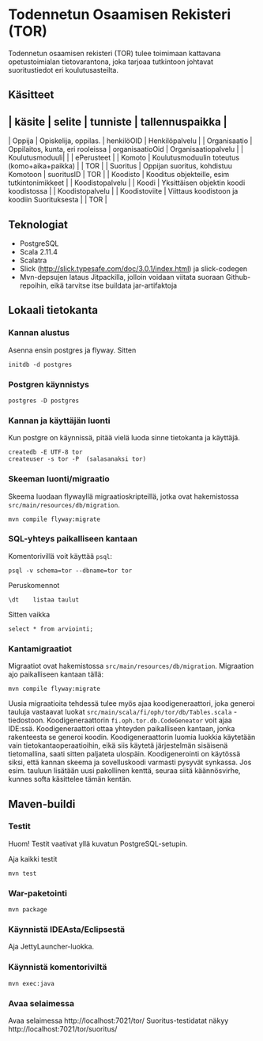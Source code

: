 # Todennetun Osaamisen Rekisteri (TOR)

Todennetun osaamisen rekisteri (TOR) tulee toimimaan kattavana opetustoimialan tietovarantona, joka tarjoaa
tutkintoon johtavat suoritustiedot eri koulutusasteilta.

## Käsitteet

| käsite         | selite                                       | tunniste         | tallennuspaikka        |
-------------------------------------------------------------------------------------------------------------
| Oppija         | Opiskelija, oppilas.                         | henkilöOID       | Henkilöpalvelu         |
| Organisaatio   | Oppilaitos, kunta, eri rooleissa             | organisaatioOid  | Organisaatiopalvelu    |
| Koulutusmoduuli|                                              |                  | ePerusteet             |
| Komoto         | Koulutusmoduulin toteutus (komo+aika+paikka) |                  | TOR                    |
| Suoritus       | Oppijan suoritus, kohdistuu Komotoon         | suoritusID       | TOR                    |
| Koodisto       | Kooditus objekteille, esim tutkintonimikkeet |                  | Koodistopalvelu        |
| Koodi          | Yksittäisen objektin koodi koodistossa       |                  | Koodistopalvelu        |
| Koodistoviite  | Viittaus koodistoon ja koodiin Suorituksesta |                  | TOR                    |

## Teknologiat

- PostgreSQL
- Scala 2.11.4
- Scalatra
- Slick (http://slick.typesafe.com/doc/3.0.1/index.html) ja slick-codegen
- Mvn-depsujen lataus Jitpackilla, jolloin voidaan viitata suoraan Github-repoihin, eikä tarvitse itse buildata jar-artifaktoja

## Lokaali tietokanta

### Kannan alustus

Asenna ensin postgres ja flyway. Sitten

    initdb -d postgres
    
### Postgren käynnistys

    postgres -D postgres
    
### Kannan ja käyttäjän luonti

Kun postgre on käynnissä, pitää vielä luoda sinne tietokanta ja käyttäjä.

    createdb -E UTF-8 tor
    createuser -s tor -P  (salasanaksi tor)
    
### Skeeman luonti/migraatio

Skeema luodaan flywayllä migraatioskripteillä, jotka ovat hakemistossa `src/main/resources/db/migration`.
    
    mvn compile flyway:migrate
    
### SQL-yhteys paikalliseen kantaan

Komentorivillä voit käyttää `psql`:

    psql -v schema=tor --dbname=tor tor
    
Peruskomennot

    \dt    listaa taulut
    
Sitten vaikka

    select * from arviointi;
    
### Kantamigraatiot

Migraatiot ovat hakemistossa `src/main/resources/db/migration`. Migraation ajo paikalliseen kantaan tällä:
 
    mvn compile flyway:migrate 

Uusia migraatioita tehdessä tulee myös ajaa koodigeneraattori,
joka generoi tauluja vastaavat luokat `src/main/scala/fi/oph/tor/db/Tables.scala` -tiedostoon. Koodigeneraattorin `fi.oph.tor.db.CodeGeneator`
voit ajaa IDE:ssä. Koodigeneraattori ottaa yhteyden paikalliseen kantaan, jonka rakenteesta se generoi koodin. Koodigeneraattorin luomia
luokkia käytetään vain tietokantaoperaatioihin, eikä siis käytetä järjestelmän sisäisenä tietomallina, saati sitten paljateta ulospäin.
Koodigenerointi on käytössä siksi, että kannan skeema ja sovelluskoodi varmasti pysyvät synkassa. Jos esim. tauluun lisätään uusi pakollinen
kenttä, seuraa siitä käännösvirhe, kunnes softa käsittelee tämän kentän.
    
## Maven-buildi

### Testit

Huom! Testit vaativat yllä kuvatun PostgreSQL-setupin.

Aja kaikki testit

`mvn test`

### War-paketointi

`mvn package`

### Käynnistä IDEAsta/Eclipsestä

Aja JettyLauncher-luokka.

### Käynnistä komentoriviltä

`mvn exec:java`

### Avaa selaimessa

Avaa selaimessa http://localhost:7021/tor/
Suoritus-testidatat näkyy http://localhost:7021/tor/suoritus/
